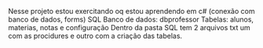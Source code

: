 Nesse projeto estou exercitando oq estou aprendendo em c# (conexão com banco de dados, forms)
SQL
  Banco de dados: dbprofessor
  Tabelas: alunos, materias, notas e configuração
Dentro da pasta SQL tem 2 arquivos txt um com as procidures e outro com a criação das tabelas.
